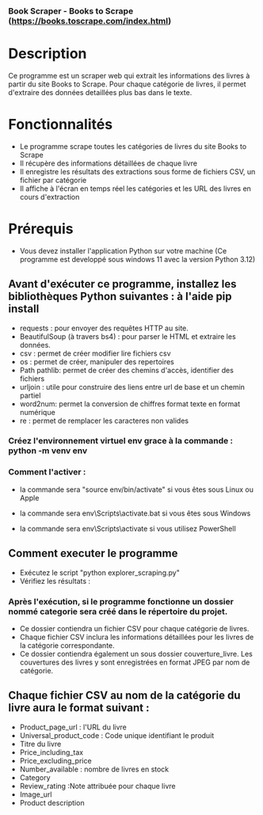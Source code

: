 ### Book Scraper - Books to Scrape (https://books.toscrape.com/index.html)

# Description

Ce programme est un scraper web qui extrait les informations des livres à partir du site Books to Scrape. Pour chaque catégorie de livres, il permet d'extraire des données detaillées plus bas dans le texte.

# Fonctionnalités
- Le programme scrape toutes les catégories de livres du site Books to Scrape
- Il récupère des informations détaillées de chaque livre
- Il enregistre les résultats des extractions  sous forme de fichiers CSV, un fichier par catégorie
- Il affiche à l'écran en temps réel les catégories et les URL des livres en cours d'extraction

# Prérequis
- Vous devez installer l'application Python sur votre machine (Ce programme est developpé sous windows 11 avec la version Python 3.12)
  
## Avant d'exécuter ce programme, installez les bibliothèques Python suivantes : à l'aide pip install

- requests : pour envoyer des requêtes HTTP au site.
- BeautifulSoup (à travers bs4) : pour parser le HTML et extraire les données.
- csv : permet de créer modifier lire fichiers csv
- os : permet de créer, manipuler des repertoires
- Path pathlib: permet de créer des chemins d'accès, identifier des fichiers
- urljoin : utile pour construire des liens entre url de base et un chemin partiel
- word2num: permet la conversion de chiffres format texte en format numérique
- re : permet de remplacer les caracteres non valides 

### Créez l'environnement virtuel env grace à la commande : python -m venv env
### Comment l'activer :
- la commande sera "source env/bin/activate" si vous êtes sous Linux ou Apple

- la commande sera env\Scripts\activate.bat si vous êtes sous Windows

- la commande sera  env\Scripts\activate si vous utilisez PowerShell

## Comment executer le programme
- Exécutez le script "python explorer_scraping.py"
- Vérifiez les résultats : 

### Après l'exécution, si le programme fonctionne un dossier nommé categorie sera créé dans le répertoire du projet. 
- Ce dossier contiendra un fichier CSV pour chaque catégorie de livres.
- Chaque fichier CSV inclura les informations détaillées pour les livres de la catégorie correspondante.
- Ce dossier contiendra également un sous dossier couverture_livre. Les couvertures des livres y sont enregistrées en format JPEG par nom de catégorie.

## Chaque fichier CSV au nom de la catégorie du livre aura le format suivant  :
- Product_page_url : l'URL du livre
- Universal_product_code : Code unique identifiant le produit
- Titre du livre
- Price_including_tax
- Price_excluding_price
- Number_available : nombre de livres en stock
- Category
- Review_rating :Note attribuée pour chaque livre
- Image_url
- Product description




